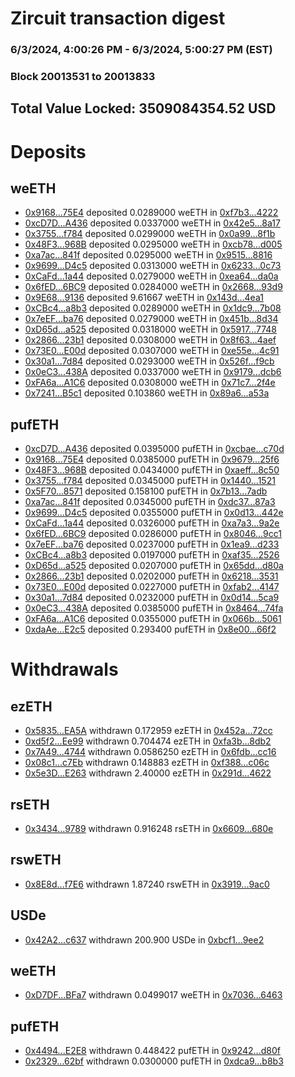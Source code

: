 # Zircuit transaction digest
### 6/3/2024, 4:00:26 PM - 6/3/2024, 5:00:27 PM (EST)
### Block 20013531 to 20013833

## Total Value Locked: 3509084354.52 USD

# Deposits
## weETH
- [0x9168...75E4](https://etherscan.io/address/0x91680257eAa243F749413dBb41863442dC6375E4) deposited 0.0289000 weETH in [0xf7b3...4222](https://etherscan.io/tx/0x91680257eAa243F749413dBb41863442dC6375E4)
- [0xcD7D...A436](https://etherscan.io/address/0xcD7D173dDF0BDdB1797e14cb946C48b08906A436) deposited 0.0337000 weETH in [0x42e5...8a17](https://etherscan.io/tx/0xcD7D173dDF0BDdB1797e14cb946C48b08906A436)
- [0x3755...f784](https://etherscan.io/address/0x3755b4C86Bf5cC15f6D1EB89A2a4c1F2606Ff784) deposited 0.0299000 weETH in [0x0a99...8f1b](https://etherscan.io/tx/0x3755b4C86Bf5cC15f6D1EB89A2a4c1F2606Ff784)
- [0x48F3...968B](https://etherscan.io/address/0x48F379682c7e55653Db61d80a0576993256b968B) deposited 0.0295000 weETH in [0xcb78...d005](https://etherscan.io/tx/0x48F379682c7e55653Db61d80a0576993256b968B)
- [0xa7ac...841f](https://etherscan.io/address/0xa7acbA1eF84790e6F458d0248B5c33F57FeE841f) deposited 0.0295000 weETH in [0x9515...8816](https://etherscan.io/tx/0xa7acbA1eF84790e6F458d0248B5c33F57FeE841f)
- [0x9699...D4c5](https://etherscan.io/address/0x9699c7cfC555d14f721CcdaC437b09654B2aD4c5) deposited 0.0313000 weETH in [0x6233...0c73](https://etherscan.io/tx/0x9699c7cfC555d14f721CcdaC437b09654B2aD4c5)
- [0xCaFd...1a44](https://etherscan.io/address/0xCaFd3b60Ad4eDFAd2dF2D72e01C91D7929601a44) deposited 0.0279000 weETH in [0xea64...da0a](https://etherscan.io/tx/0xCaFd3b60Ad4eDFAd2dF2D72e01C91D7929601a44)
- [0x6fED...6BC9](https://etherscan.io/address/0x6fED089A0Fed9058d201E0C404C9cd278B436BC9) deposited 0.0284000 weETH in [0x2668...93d9](https://etherscan.io/tx/0x6fED089A0Fed9058d201E0C404C9cd278B436BC9)
- [0x9E68...9136](https://etherscan.io/address/0x9E68e617982Dd6299A1A5A88078810A6BE259136) deposited 9.61667 weETH in [0x143d...4ea1](https://etherscan.io/tx/0x9E68e617982Dd6299A1A5A88078810A6BE259136)
- [0xCBc4...a8b3](https://etherscan.io/address/0xCBc4aE8B36c24acb4174D2f3fa79EFB3e087a8b3) deposited 0.0289000 weETH in [0x1dc9...7b08](https://etherscan.io/tx/0xCBc4aE8B36c24acb4174D2f3fa79EFB3e087a8b3)
- [0x7eEF...ba76](https://etherscan.io/address/0x7eEF48A7D4E90B8540D94922E44DA6fd25ACba76) deposited 0.0279000 weETH in [0x451b...8d34](https://etherscan.io/tx/0x7eEF48A7D4E90B8540D94922E44DA6fd25ACba76)
- [0xD65d...a525](https://etherscan.io/address/0xD65d5832008146330c0e5b1c89f99c315d8aa525) deposited 0.0318000 weETH in [0x5917...7748](https://etherscan.io/tx/0xD65d5832008146330c0e5b1c89f99c315d8aa525)
- [0x2866...23b1](https://etherscan.io/address/0x2866EDf84a31AD8A78985Fe6BB85C3D8b1C823b1) deposited 0.0308000 weETH in [0x8f63...4aef](https://etherscan.io/tx/0x2866EDf84a31AD8A78985Fe6BB85C3D8b1C823b1)
- [0x73E0...E00d](https://etherscan.io/address/0x73E0b1D409F8824356FB717E10D5a3EcF1b5E00d) deposited 0.0307000 weETH in [0xe55e...4c91](https://etherscan.io/tx/0x73E0b1D409F8824356FB717E10D5a3EcF1b5E00d)
- [0x30a1...7d84](https://etherscan.io/address/0x30a1DE4BC602A3f3FEa3d9286006Bb3EcbE47d84) deposited 0.0293000 weETH in [0x526f...f9cb](https://etherscan.io/tx/0x30a1DE4BC602A3f3FEa3d9286006Bb3EcbE47d84)
- [0x0eC3...438A](https://etherscan.io/address/0x0eC330f17aDA3a3afa64660B7b80195aD58A438A) deposited 0.0337000 weETH in [0x9179...dcb6](https://etherscan.io/tx/0x0eC330f17aDA3a3afa64660B7b80195aD58A438A)
- [0xFA6a...A1C6](https://etherscan.io/address/0xFA6a79353577cc0aD8eb3634f84D03702523A1C6) deposited 0.0308000 weETH in [0x71c7...2f4e](https://etherscan.io/tx/0xFA6a79353577cc0aD8eb3634f84D03702523A1C6)
- [0x7241...B5c1](https://etherscan.io/address/0x72412D0B5161bDA19cf5ad104876C71F4527B5c1) deposited 0.103860 weETH in [0x89a6...a53a](https://etherscan.io/tx/0x72412D0B5161bDA19cf5ad104876C71F4527B5c1)
## pufETH
- [0xcD7D...A436](https://etherscan.io/address/0xcD7D173dDF0BDdB1797e14cb946C48b08906A436) deposited 0.0395000 pufETH in [0xcbae...c70d](https://etherscan.io/tx/0xcD7D173dDF0BDdB1797e14cb946C48b08906A436)
- [0x9168...75E4](https://etherscan.io/address/0x91680257eAa243F749413dBb41863442dC6375E4) deposited 0.0385000 pufETH in [0x9679...25f6](https://etherscan.io/tx/0x91680257eAa243F749413dBb41863442dC6375E4)
- [0x48F3...968B](https://etherscan.io/address/0x48F379682c7e55653Db61d80a0576993256b968B) deposited 0.0434000 pufETH in [0xaeff...8c50](https://etherscan.io/tx/0x48F379682c7e55653Db61d80a0576993256b968B)
- [0x3755...f784](https://etherscan.io/address/0x3755b4C86Bf5cC15f6D1EB89A2a4c1F2606Ff784) deposited 0.0345000 pufETH in [0x1440...1521](https://etherscan.io/tx/0x3755b4C86Bf5cC15f6D1EB89A2a4c1F2606Ff784)
- [0x5F70...8571](https://etherscan.io/address/0x5F70bCed00D16dEC4A1954a46399Fd16B3c18571) deposited 0.158100 pufETH in [0x7b13...7adb](https://etherscan.io/tx/0x5F70bCed00D16dEC4A1954a46399Fd16B3c18571)
- [0xa7ac...841f](https://etherscan.io/address/0xa7acbA1eF84790e6F458d0248B5c33F57FeE841f) deposited 0.0345000 pufETH in [0xdc37...87a3](https://etherscan.io/tx/0xa7acbA1eF84790e6F458d0248B5c33F57FeE841f)
- [0x9699...D4c5](https://etherscan.io/address/0x9699c7cfC555d14f721CcdaC437b09654B2aD4c5) deposited 0.0355000 pufETH in [0x0d13...442e](https://etherscan.io/tx/0x9699c7cfC555d14f721CcdaC437b09654B2aD4c5)
- [0xCaFd...1a44](https://etherscan.io/address/0xCaFd3b60Ad4eDFAd2dF2D72e01C91D7929601a44) deposited 0.0326000 pufETH in [0xa7a3...9a2e](https://etherscan.io/tx/0xCaFd3b60Ad4eDFAd2dF2D72e01C91D7929601a44)
- [0x6fED...6BC9](https://etherscan.io/address/0x6fED089A0Fed9058d201E0C404C9cd278B436BC9) deposited 0.0286000 pufETH in [0x8046...9cc1](https://etherscan.io/tx/0x6fED089A0Fed9058d201E0C404C9cd278B436BC9)
- [0x7eEF...ba76](https://etherscan.io/address/0x7eEF48A7D4E90B8540D94922E44DA6fd25ACba76) deposited 0.0237000 pufETH in [0x1ea9...d233](https://etherscan.io/tx/0x7eEF48A7D4E90B8540D94922E44DA6fd25ACba76)
- [0xCBc4...a8b3](https://etherscan.io/address/0xCBc4aE8B36c24acb4174D2f3fa79EFB3e087a8b3) deposited 0.0197000 pufETH in [0xaf35...2526](https://etherscan.io/tx/0xCBc4aE8B36c24acb4174D2f3fa79EFB3e087a8b3)
- [0xD65d...a525](https://etherscan.io/address/0xD65d5832008146330c0e5b1c89f99c315d8aa525) deposited 0.0207000 pufETH in [0x65dd...d80a](https://etherscan.io/tx/0xD65d5832008146330c0e5b1c89f99c315d8aa525)
- [0x2866...23b1](https://etherscan.io/address/0x2866EDf84a31AD8A78985Fe6BB85C3D8b1C823b1) deposited 0.0202000 pufETH in [0x6218...3531](https://etherscan.io/tx/0x2866EDf84a31AD8A78985Fe6BB85C3D8b1C823b1)
- [0x73E0...E00d](https://etherscan.io/address/0x73E0b1D409F8824356FB717E10D5a3EcF1b5E00d) deposited 0.0227000 pufETH in [0xfab2...4147](https://etherscan.io/tx/0x73E0b1D409F8824356FB717E10D5a3EcF1b5E00d)
- [0x30a1...7d84](https://etherscan.io/address/0x30a1DE4BC602A3f3FEa3d9286006Bb3EcbE47d84) deposited 0.0232000 pufETH in [0x0d14...5ca9](https://etherscan.io/tx/0x30a1DE4BC602A3f3FEa3d9286006Bb3EcbE47d84)
- [0x0eC3...438A](https://etherscan.io/address/0x0eC330f17aDA3a3afa64660B7b80195aD58A438A) deposited 0.0385000 pufETH in [0x8464...74fa](https://etherscan.io/tx/0x0eC330f17aDA3a3afa64660B7b80195aD58A438A)
- [0xFA6a...A1C6](https://etherscan.io/address/0xFA6a79353577cc0aD8eb3634f84D03702523A1C6) deposited 0.0355000 pufETH in [0x066b...5061](https://etherscan.io/tx/0xFA6a79353577cc0aD8eb3634f84D03702523A1C6)
- [0xdaAe...E2c5](https://etherscan.io/address/0xdaAe8DC5650e4C0028BD452810869125b218E2c5) deposited 0.293400 pufETH in [0x8e00...66f2](https://etherscan.io/tx/0xdaAe8DC5650e4C0028BD452810869125b218E2c5)
# Withdrawals
## ezETH
- [0x5835...EA5A](https://etherscan.io/address/0x58354DAFaA2ABf3687B2405bC8D09eC5C002EA5A) withdrawn 0.172959 ezETH in [0x452a...72cc](https://etherscan.io/tx/0x58354DAFaA2ABf3687B2405bC8D09eC5C002EA5A)
- [0xd5f2...Ee99](https://etherscan.io/address/0xd5f2DE368439eED5527e88Ea52A7fd44758AEe99) withdrawn 0.704474 ezETH in [0xfa3b...8db2](https://etherscan.io/tx/0xd5f2DE368439eED5527e88Ea52A7fd44758AEe99)
- [0x7A49...4744](https://etherscan.io/address/0x7A493Be5c2ce014cD049Bf178a1ac0Db1B434744) withdrawn 0.0586250 ezETH in [0x6fdb...cc16](https://etherscan.io/tx/0x7A493Be5c2ce014cD049Bf178a1ac0Db1B434744)
- [0x08c1...c7Eb](https://etherscan.io/address/0x08c1a42dc07de0F723Fb20E97AaFc262d9E7c7Eb) withdrawn 0.148883 ezETH in [0xf388...c06c](https://etherscan.io/tx/0x08c1a42dc07de0F723Fb20E97AaFc262d9E7c7Eb)
- [0x5e3D...E263](https://etherscan.io/address/0x5e3D413c7583F192AfB375F4Ec8856105F12E263) withdrawn 2.40000 ezETH in [0x291d...4622](https://etherscan.io/tx/0x5e3D413c7583F192AfB375F4Ec8856105F12E263)
## rsETH
- [0x3434...9789](https://etherscan.io/address/0x34349c5569e7B846c3558961552D2202760A9789) withdrawn 0.916248 rsETH in [0x6609...680e](https://etherscan.io/tx/0x34349c5569e7B846c3558961552D2202760A9789)
## rswETH
- [0x8E8d...f7E6](https://etherscan.io/address/0x8E8dA8F9DE17126481B667Bc7f7Df700fC86f7E6) withdrawn 1.87240 rswETH in [0x3919...9ac0](https://etherscan.io/tx/0x8E8dA8F9DE17126481B667Bc7f7Df700fC86f7E6)
## USDe
- [0x42A2...c637](https://etherscan.io/address/0x42A22772deC0cAe3B30658fB880f9Cd07397c637) withdrawn 200.900 USDe in [0xbcf1...9ee2](https://etherscan.io/tx/0x42A22772deC0cAe3B30658fB880f9Cd07397c637)
## weETH
- [0xD7DF...BFa7](https://etherscan.io/address/0xD7DF7E085214743530afF339aFC420c7c720BFa7) withdrawn 0.0499017 weETH in [0x7036...6463](https://etherscan.io/tx/0xD7DF7E085214743530afF339aFC420c7c720BFa7)
## pufETH
- [0x4494...E2E8](https://etherscan.io/address/0x4494bDf0eCA67940dA028224428fA38BD786E2E8) withdrawn 0.448422 pufETH in [0x9242...d80f](https://etherscan.io/tx/0x4494bDf0eCA67940dA028224428fA38BD786E2E8)
- [0x2329...62bf](https://etherscan.io/address/0x23296915893ceeD47b13Fd65b91640406FD362bf) withdrawn 0.0300000 pufETH in [0xdca9...b8b3](https://etherscan.io/tx/0x23296915893ceeD47b13Fd65b91640406FD362bf)
